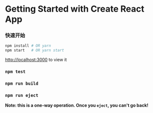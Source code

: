 # Getting Started with Create React App


### 快速开始

```sh
npm install # OR yarn
npm start   # OR yarn start
```

[http://localhost:3000](http://localhost:3000) to view it

### `npm test`
### `npm run build`
### `npm run eject`

**Note: this is a one-way operation. Once you `eject`, you can't go back!**
